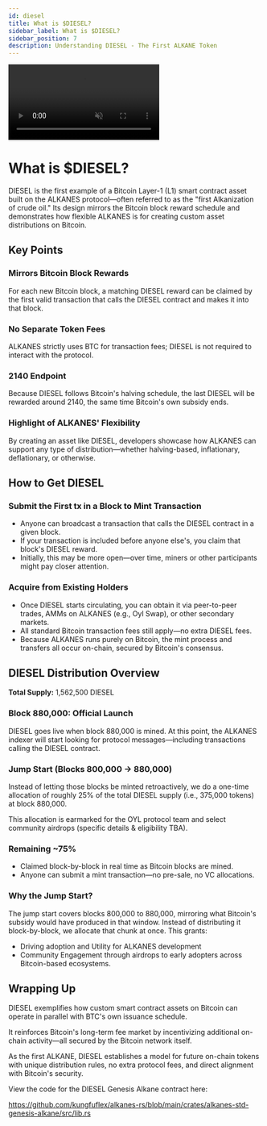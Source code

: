 ```yaml
---
id: diesel
title: What is $DIESEL?
sidebar_label: What is $DIESEL?
sidebar_position: 7
description: Understanding DIESEL - The First ALKANE Token
---
```


<div style={{
  aspectRatio: '16/9',
  borderRadius: '12px',
  overflow: 'hidden',
  border: '1px solid var(--ifm-color-emphasis-200)',
  width: '100%',
  height: '100%',
  position: 'relative',
  marginTop: '20px',
}}>
  <video
    autoPlay
    loop
    playsInline
    muted
    style={{
      width: '100%',
      height: '100%',
      objectFit: 'cover',
    }}
  >
    <source src="/img/hexagon2.mp4" type="video/mp4" />
  </video>
</div>

# What is $DIESEL?

DIESEL is the first example of a Bitcoin Layer-1 (L1) smart contract asset built on the ALKANES protocol—often referred to as the "first Alkanization of crude oil." Its design mirrors the Bitcoin block reward schedule and demonstrates how flexible ALKANES is for creating custom asset distributions on Bitcoin.

## Key Points

### Mirrors Bitcoin Block Rewards

For each new Bitcoin block, a matching DIESEL reward can be claimed by the first valid transaction that calls the DIESEL contract and makes it into that block.

### No Separate Token Fees

ALKANES strictly uses BTC for transaction fees; DIESEL is not required to interact with the protocol.

### 2140 Endpoint

Because DIESEL follows Bitcoin's halving schedule, the last DIESEL will be rewarded around 2140, the same time Bitcoin's own subsidy ends.

### Highlight of ALKANES' Flexibility

By creating an asset like DIESEL, developers showcase how ALKANES can support any type of distribution—whether halving-based, inflationary, deflationary, or otherwise.

## How to Get DIESEL

### Submit the First tx in a Block to Mint Transaction

- Anyone can broadcast a transaction that calls the DIESEL contract in a given block.
- If your transaction is included before anyone else's, you claim that block's DIESEL reward.
- Initially, this may be more open—over time, miners or other participants might pay closer attention.

### Acquire from Existing Holders

- Once DIESEL starts circulating, you can obtain it via peer-to-peer trades, AMMs on ALKANES (e.g., Oyl Swap), or other secondary markets.
- All standard Bitcoin transaction fees still apply—no extra DIESEL fees.
- Because ALKANES runs purely on Bitcoin, the mint process and transfers all occur on-chain, secured by Bitcoin's consensus.

## DIESEL Distribution Overview

**Total Supply:** 1,562,500 DIESEL

### Block 880,000: Official Launch

DIESEL goes live when block 880,000 is mined. At this point, the ALKANES indexer will start looking for protocol messages—including transactions calling the DIESEL contract.

### Jump Start (Blocks 800,000 → 880,000)

Instead of letting those blocks be minted retroactively, we do a one-time allocation of roughly 25% of the total DIESEL supply (i.e., 375,000 tokens) at block 880,000.

This allocation is earmarked for the OYL protocol team and select community airdrops (specific details & eligibility TBA).

### Remaining ~75%

- Claimed block-by-block in real time as Bitcoin blocks are mined.
- Anyone can submit a mint transaction—no pre-sale, no VC allocations.

### Why the Jump Start?

The jump start covers blocks 800,000 to 880,000, mirroring what Bitcoin's subsidy would have produced in that window. Instead of distributing it block-by-block, we allocate that chunk at once. This grants:

- Driving adoption and Utility for ALKANES development
- Community Engagement through airdrops to early adopters across Bitcoin-based ecosystems.

## Wrapping Up

DIESEL exemplifies how custom smart contract assets on Bitcoin can operate in parallel with BTC's own issuance schedule.

It reinforces Bitcoin's long-term fee market by incentivizing additional on-chain activity—all secured by the Bitcoin network itself.

As the first ALKANE, DIESEL establishes a model for future on-chain tokens with unique distribution rules, no extra protocol fees, and direct alignment with Bitcoin's security.

View the code for the DIESEL Genesis Alkane contract here:

https://github.com/kungfuflex/alkanes-rs/blob/main/crates/alkanes-std-genesis-alkane/src/lib.rs
